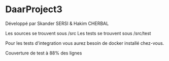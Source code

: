 # DaarProject3

Développé par Skander SERSI &  Hakim CHERBAL


Les sources se trouvent sous /src
Les tests se trouvent sous /src/test

Pour les  tests d'integration vous aurez besoin de docker installé chez-vous.

Couverture de test à 88% des lignes
